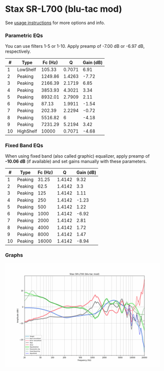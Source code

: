 # Stax SR-L700 (blu-tac mod)
See [usage instructions](https://github.com/jaakkopasanen/AutoEq#usage) for more options and info.

### Parametric EQs
You can use filters 1-5 or 1-10. Apply preamp of -7.00 dB or -6.97 dB, respectively.

|   # | Type      |   Fc (Hz) |      Q |   Gain (dB) |
|-----|-----------|-----------|--------|-------------|
|   1 | LowShelf  |    105.33 | 0.7071 |        6.91 |
|   2 | Peaking   |   1249.86 | 1.4263 |       -7.72 |
|   3 | Peaking   |   2166.39 | 2.1719 |        6.85 |
|   4 | Peaking   |   3853.93 | 4.3021 |        3.34 |
|   5 | Peaking   |   8932.01 | 2.7909 |        2.11 |
|   6 | Peaking   |     87.13 | 1.9911 |       -1.54 |
|   7 | Peaking   |    202.39 | 2.2294 |       -0.72 |
|   8 | Peaking   |   5516.82 | 6      |       -4.18 |
|   9 | Peaking   |   7231.29 | 5.2194 |        3.42 |
|  10 | HighShelf |  10000    | 0.7071 |       -4.68 |

### Fixed Band EQs
When using fixed band (also called graphic) equalizer, apply preamp of **-10.06 dB** (if available) and set gains manually with these parameters.

|   # | Type    |   Fc (Hz) |      Q |   Gain (dB) |
|-----|---------|-----------|--------|-------------|
|   1 | Peaking |     31.25 | 1.4142 |        9.32 |
|   2 | Peaking |     62.5  | 1.4142 |        3.3  |
|   3 | Peaking |    125    | 1.4142 |        1.11 |
|   4 | Peaking |    250    | 1.4142 |       -1.23 |
|   5 | Peaking |    500    | 1.4142 |        1.22 |
|   6 | Peaking |   1000    | 1.4142 |       -6.92 |
|   7 | Peaking |   2000    | 1.4142 |        2.81 |
|   8 | Peaking |   4000    | 1.4142 |        1.72 |
|   9 | Peaking |   8000    | 1.4142 |        1.47 |
|  10 | Peaking |  16000    | 1.4142 |       -8.94 |

### Graphs
![](./Stax%20SR-L700%20(blu-tac%20mod).png)
